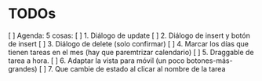 # TODOs

[ ] Agenda: 5 cosas:
  [ ] 1. Diálogo de update
  [ ] 2. Diálogo de insert y botón de insert
  [ ] 3. Diálogo de delete (solo confirmar)
  [ ] 4. Marcar los días que tienen tareas en el mes (hay que paremtrizar calendario)
  [ ] 5. Draggable de tarea a hora.
  [ ] 6. Adaptar la vista para móvil (un poco botones-más-grandes)
  [ ] 7. Que cambie de estado al clicar al nombre de la tarea